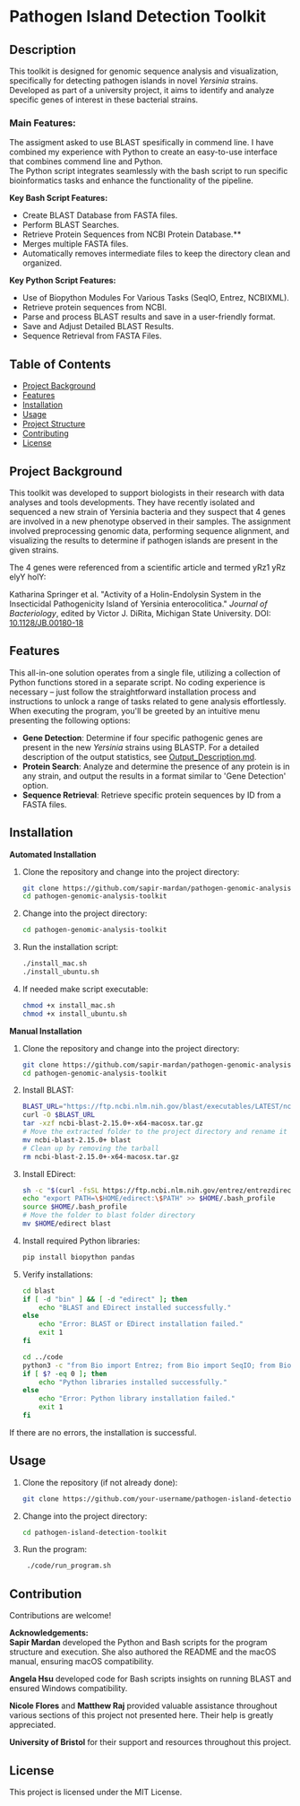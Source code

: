 # Pathogen Island Detection Toolkit

## Description

This toolkit is designed for genomic sequence analysis and visualization, specifically for detecting pathogen islands in novel *Yersinia* strains. Developed as part of a university project, it aims to identify and analyze specific genes of interest in these bacterial strains.

### Main Features:
The assigment asked to use BLAST spesifically in commend line. I have combined my experience with Python to create an easy-to-use interface that combines commend line and Python.  
The Python script integrates seamlessly with the bash script to run specific bioinformatics tasks and enhance the functionality of the pipeline.
  
**Key Bash Script Features:**
  - Create BLAST Database from FASTA files.
  - Perform BLAST Searches.
  - Retrieve Protein Sequences from NCBI Protein Database.**
  - Merges multiple FASTA files.
  - Automatically removes intermediate files to keep the directory clean and organized.
  
**Key Python Script Features:**  
  - Use of Biopython Modules For Various Tasks (SeqIO, Entrez, NCBIXML).
  - Retrieve protein sequences from NCBI.
  - Parse and process BLAST results and save in a user-friendly format.
  - Save and Adjust Detailed BLAST Results.
  - Sequence Retrieval from FASTA Files. 


## Table of Contents

- [Project Background](#project-background)
- [Features](#features)
- [Installation](#installation)
- [Usage](#usage)
- [Project Structure](#project-structure)
- [Contributing](#contributing)
- [License](#license)

## Project Background

This toolkit was developed to support biologists in their research with data analyses and tools developments. They have recently isolated and sequenced a new strain of Yersinia bacteria and they suspect that 4 genes are involved in a new phenotype observed in their samples. The assignment involved preprocessing genomic data, performing sequence alignment, and visualizing the results to determine if pathogen islands are present in the given strains. 

The 4 genes were referenced from a scientific article and termed yRz1 yRz elyY holY:

Katharina Springer et al. "Activity of a Holin-Endolysin System in the Insecticidal Pathogenicity Island of Yersinia enterocolitica." *Journal of Bacteriology*, edited by Victor J. DiRita, Michigan State University. DOI: [10.1128/JB.00180-18](https://doi.org/10.1128/JB.00180-18)

## Features

This all-in-one solution operates from a single file, utilizing a collection of Python functions stored in a separate script. No coding experience is necessary – just follow the straightforward installation process and instructions to unlock a range of tasks related to gene analysis effortlessly. When executing the program, you'll be greeted by an intuitive menu presenting the following options: 

- **Gene Detection**: Determine if four specific pathogenic genes are present in the new *Yersinia* strains using BLASTP. For a detailed description of the output statistics, see [Output_Description.md]([Output_Description.md](https://github.com/sapir-mardan/pathogen-genomic-analysis-toolkit/blob/main/Output_Description.md)).
- **Protein Search**: Analyze and determine the presence of any protein is in any strain, and output the results in a format similar to 'Gene Detection' option.
- **Sequence Retrieval**: Retrieve specific protein sequences by ID from a FASTA files.

## Installation

**Automated Installation**
1. Clone the repository and change into the project directory:
    ```bash
    git clone https://github.com/sapir-mardan/pathogen-genomic-analysis-toolkit.git
    cd pathogen-genomic-analysis-toolkit
    ```
2. Change into the project directory:
    ```bash
    cd pathogen-genomic-analysis-toolkit
    ```
3. Run the installation script:
    ```bash
    ./install_mac.sh
    ./install_ubuntu.sh
    ```
4. If needed make script executable:
    ```bash
    chmod +x install_mac.sh
    chmod +x install_ubuntu.sh
    ```
    
**Manual Installation**
1. Clone the repository and change into the project directory:
    ```bash
    git clone https://github.com/sapir-mardan/pathogen-genomic-analysis-toolkit.git
    cd pathogen-genomic-analysis-toolkit
    ```

2. Install BLAST:
    ```bash
    BLAST_URL="https://ftp.ncbi.nlm.nih.gov/blast/executables/LATEST/ncbi-blast-2.15.0+-x64-macosx.tar.gz"
    curl -O $BLAST_URL
    tar -xzf ncbi-blast-2.15.0+-x64-macosx.tar.gz
    # Move the extracted folder to the project directory and rename it to 'blast'
    mv ncbi-blast-2.15.0+ blast
    # Clean up by removing the tarball
    rm ncbi-blast-2.15.0+-x64-macosx.tar.gz
    ```

3. Install EDirect:
    ```bash
    sh -c "$(curl -fsSL https://ftp.ncbi.nlm.nih.gov/entrez/entrezdirect/install-edirect.sh)"
    echo "export PATH=\$HOME/edirect:\$PATH" >> $HOME/.bash_profile
    source $HOME/.bash_profile
    # Move the folder to blast folder directory
    mv $HOME/edirect blast
    ```

4. Install required Python libraries:
    ```bash
    pip install biopython pandas
    ```

5. Verify installations:
    ```bash
    cd blast
    if [ -d "bin" ] && [ -d "edirect" ]; then
        echo "BLAST and EDirect installed successfully."
    else
        echo "Error: BLAST or EDirect installation failed."
        exit 1
    fi

    cd ../code
    python3 -c "from Bio import Entrez; from Bio import SeqIO; from Bio.Blast import NCBIXML; import pandas as pd; import os; import sys"
    if [ $? -eq 0 ]; then
        echo "Python libraries installed successfully."
    else
        echo "Error: Python library installation failed."
        exit 1
    fi
    ```

If there are no errors, the installation is successful.

## Usage

1. Clone the repository (if not already done):
   ```bash
   git clone https://github.com/your-username/pathogen-island-detection-toolkit.git
   ```

2. Change into the project directory:
   ```bash
   cd pathogen-island-detection-toolkit
   ```

3. Run the program:
   ```bash
    ./code/run_program.sh
   ```

## Contribution 

Contributions are welcome!

**Acknowledgements:**    
**Sapir Mardan** developed the Python and Bash scripts for the program structure and execution. She also authored the README and the macOS manual, ensuring macOS compatibility.

**Angela Hsu** developed code for  Bash scripts insights on running BLAST and ensured Windows compatibility.

**Nicole Flores** and **Matthew Raj** provided valuable assistance throughout various sections of this project not presented here. Their help is greatly appreciated.

**University of Bristol** for their support and resources throughout this project.

## License

This project is licensed under the MIT License.

